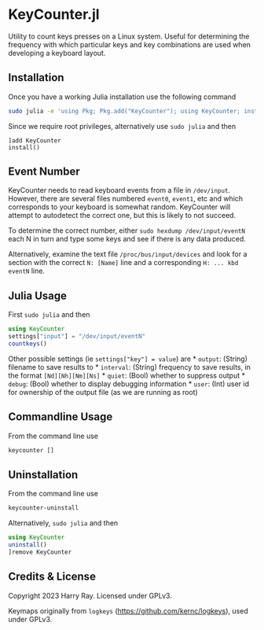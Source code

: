 # KeyCounter.jl

Utility to count keys presses on a Linux system. Useful for determining the frequency with which particular keys and key combinations are used when developing a keyboard layout.

## Installation

Once you have a working Julia installation use the following command
```bash
sudo julia -e 'using Pkg; Pkg.add("KeyCounter"); using KeyCounter; install()'
```

Since we require root privileges, alternatively use `sudo julia` and then
```
]add KeyCounter
install()
```

## Event Number

KeyCounter needs to read keyboard events from a file in `/dev/input`. However, there are several files numbered `event0`, `event1`, etc and which corresponds to your keyboard is somewhat random. KeyCounter will attempt to autodetect the correct one, but this is likely to not succeed.

To determine the correct number, either `sudo hexdump /dev/input/eventN` each N in turn and type some keys and see if there is any data produced.

Alternatively, examine the text file `/proc/bus/input/devices` and look for a section with the correct `N: [Name]` line and a corresponding `H: ... kbd eventN` line.

## Julia Usage

First `sudo julia` and then
```julia
using KeyCounter
settings["input"] = "/dev/input/eventN"
countkeys()
```

Other possible settings (ie `settings["key"] = value`) are
    * `output`: (String) filename to save results to
    * `interval`: (String) frequency to save results, in the format `[Nd][Nh][Nm][Ns]`
    * `quiet`: (Bool) whether to suppress output
    * `debug`: (Bool) whether to display debugging information
    * `user`: (Int) user id for ownership of the output file (as we are running as root)

## Commandline Usage

From the command line use
```bash
keycounter []
```

## Uninstallation

From the command line use
```bash
keycounter-uninstall
```

Alternatively, `sudo julia` and then
```julia
using KeyCounter
uninstall()
]remove KeyCounter
```

## Credits & License

Copyright 2023 Harry Ray. Licensed under GPLv3.

Keymaps originally from `logkeys` (https://github.com/kernc/logkeys), used under GPLv3.
